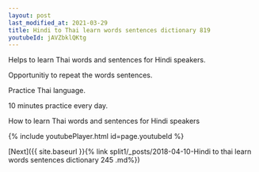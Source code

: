```yaml
---
layout: post
last_modified_at: 2021-03-29
title: Hindi to Thai learn words sentences dictionary 819 
youtubeId: jAVZbklQKtg
---
```

 
 
Helps to learn Thai words and sentences for Hindi speakers.

Opportunitiy to repeat the words sentences. 

Practice Thai language. 
 
10 minutes practice every day. 
 
How to learn Thai words and sentences for Hindi speakers 
 
{% include youtubePlayer.html id=page.youtubeId %}
 
 
[Next]({{ site.baseurl }}{% link  split1/_posts/2018-04-10-Hindi to thai learn words sentences dictionary 245 .md%})
 
